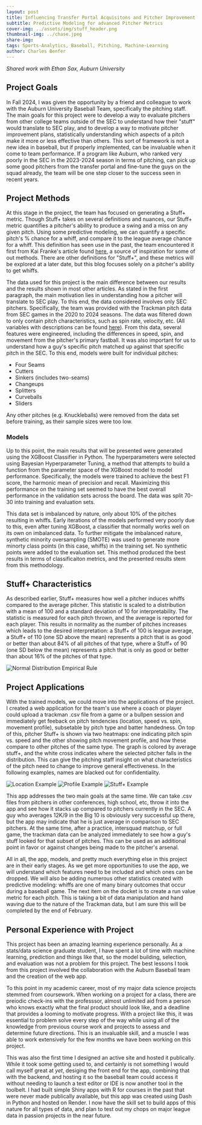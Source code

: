 ```yaml
---
layout: post
title: Influencing Transfer Portal Acquisitons and Pitcher Improvement Plans
subtitle: Predictive Modeling for advanced Pitcher Metrics  
cover-img: ../assets/img/stuff_header.png 
thumbnail-img: ../chase.jpeg
share-img:
tags: Sports-Analytics, Baseball, Pitching, Machine-Learning
author: Charles Benfer
---
```


*Shared work with Ethan Sax, Auburn University*

## Project Goals

In Fall 2024, I was given the opportunity by a friend and colleague to work with the Auburn University Baseball Team, specifically the pitching staff. The main goals for this project were to develop a way to evaluate pitchers from other college teams outside of the SEC to understand how their "stuff" would translate to SEC play, and to develop a way to motivate pitcher improvement plans, statistically understanding which aspects of a pitch make it more or less effective than others. This sort of framework is not a new idea in baseball, but if properly implemented, can be invaluable when it come to team performance. If a program like Auburn, who ranked very poorly in the SEC in the 2023-2024 season in terms of pitching, can pick up some good pitchers from the transfer portal and fine-tune the guys on the squad already, the team will be one step closer to the success seen in recent years. 

## Project Methods

At this stage in the project, the team has focused on generating a Stuff+ metric. Though Stuff+ takes on several definitions and nuances, our Stuff+ metric quantifies a pitcher's ability to produce a swing and a miss on any given pitch. Using some predictive modeling, we can quantify a specific pitch's % chance for a whiff, and compare it to the league average chance for a whiff. This definition has seen use in the past, the team encountered it first from Kai Franke's article found [here](https://medium.com/@kaifranke3/building-a-stuff-model-using-xgboost-8c548fbab8f2), a source of inspiration for some of out methods. There are other definitions for "Stuff+", and these metrics will be explored at a later date, but this blog focuses solely on a pitcher's ability to get whiffs.

The data used for this project is the main difference between our results and the results shown in most other articles. As stated in the first paragraph, the main motivation lies in understanding how a pitcher will translate to SEC play. To this end, the data considered involves only SEC pitchers. Specifically, the team was provided with the Trackman pitch data from SEC games in the 2020 to 2024 seasons. The data was filtered down to only contain pitch characteristics, such as spin rate, velocity, etc. (All variables with descriptions can be found [here](https://support.trackmanbaseball.com/hc/en-us/articles/5089413493787-V3-FAQs-Radar-Measurement-Glossary-Of-Terms)). From this data, several features were engineered, including the differences in speed, spin, and movement from the pitcher's primary fastball. It was also important for us to understand how a guy's specific pitch matched up against that specific pitch in the SEC. To this end, models were built for individual pitches:  
- Four Seams
- Cutters
- Sinkers (includes two-seams)
- Changeups
- Splitters
- Curveballs
- Sliders

Any other pitches (e.g. Knuckleballs) were removed from the data set before training, as their sample sizes were too low. 

### Models

Up to this point, the main results that will be presented were generated using the XGBoost Classifier in Python. The hyperparameters were selected using Bayesian Hyperparameter Tuning, a method that attempts to build a function from the parameter space of the XGBoost model to model performance. Specifically, the models were trained to achieve the best F1 score, the harmonic mean of precision and recall. Maximizing this performance on the training set seemed to have the best overall performance in the validation sets across the board. The data was split 70-30 into training and evaluation sets. 

This data set is imbalanced by nature, only about 10% of the pitches resulting in whiffs. Early iterations of the models performed very poorly due to this, even after tuning XGBoost, a classifier that normally works well on its own on imbalanced data. To further mitigate the imbalanced nature, synthetic minority oversampling (SMOTE) was used to generate more minorty class points (in this case, whiffs) in the training set. No synthetic points were added to the evaluation set. This method produced the best results in terms of classificaiton metrics, and the presented results stem from this methodology.

## Stuff+ Characteristics

As described earlier, Stuff+ measures how well a pitcher induces whiffs compared to the average pitcher. This statistic is scaled to a distribution with a mean of 100 and a standard deviation of 10 for interpretability. The statistic is measured for each pitch thrown, and the average is reported for each player. This results in normality as the number of pitches increases which leads to the desired interpretation: a Stuff+ of 100 is league average, a Stuff+ of 110 (one SD above the mean) represents a pitch that is as good or better than about 84% of all pitches of that type, where a Stuff+ of 90 (one SD below the mean) represents a pitch that is only as good or better than about 16% of the pitches of that type.     

![Normal Distribution Empirical Rule](../empirical_rule.png)


## Project Applications

With the trained models, we could move into the applications of the project. I created a web application for the team's use where a coach or player could upload a trackman .csv file from a game or a bullpen session and immediately get feeback on pitch tendencies (location, speed vs. spin, movement profile), subsetable by pitch type and batter handedness. On top of this, pitcher Stuff+ is shown via two heatmaps: one indicating pitch spin vs. speed and the other showing pitch movement profile, and how these compare to other pitches of the same type. The graph is colored by average stuff+, and the white cross indicates where the selected pitcher falls in the distribution. This can give the pitching staff insight on what characteristics of the pitch need to change to improve general effectiveness. In the following examples, names are blacked out for confidentiality.

![Location Example](../app_location_example.png)
![Profile Example](../app_profile_example.png)
![Stuff+ Example](../app_stuff_example.png)


This app addresses the two main goals at the same time. We can take .csv files from pitchers in other conferences, high school, etc, throw it into the app and see how it stacks up compared to pitchers currently in the SEC. A guy who averages 12K/9 in the Big 10 is obviously very successful up there, but the app may indicate that he is just average in comparison to SEC pitchers. At the same time, after a practice, intersquad matchup, or full game, the trackman data can be analyzed immediately to see how a guy's stuff looked for that subset of pitches. This can be used as an additional point in favor or against changes being made to the pitcher's arsenal.  

All in all, the app, models, and pretty much everything else in this project are in their early stages. As we get more opportunities to use the app, we will understand which features need to be included and which ones can be dropped. We will also be adding numerous other statistics created with predictive modeling: whiffs are one of many binary outcomes that occur during a baseball game. The next item on the docket is to create a run value metric for each pitch. This is taking a bit of data manipulation and hand waving due to the nature of the Trackman data, but I am sure this will be completed by the end of February.  

## Personal Experience with Project

This project has been an amazing learning experience personally. As a stats/data science graduate student, I have spent a lot of time with machine learning, prediction and things like that, so the model building, selection, and evaluation was not a problem for this project. The best lessons I took from this project involved the collaboration with the Auburn Baseball team and the creation of the web app.

To this point in my academic career, most of my major data science projects stemmed from coursework. When working on a project for a class, there are preiodic check-ins with the professsor, almost unlimited aid from a person who knows exactly what the final product should look like, and a deadline that provides a looming to motivate progress. With a project like this, it was essential to problem solve every step of the way while using all of the knowledge from previous course work and projects to assess and determine future directions. This is an invaluable skill, and a muscle I was able to work extensively for the few months we have been working on this project. 

This was also the first time I designed an active site and hosted it publically. While it took some getting used to, and certainly is not something I would call myself great at *yet*, desiging the front end for the app, combining that with the backend, and hosting it so the baseball team could access it without needing to launch a text editor or IDE is now another tool in the toolbelt. I had built simple Shiny apps with R for courses in the past that were never made publically available, but this app was created using Dash in Python and hosted on Render. I now have the skill set to build apps of this nature for all types of data, and plan to test out my chops on major league data in passion projects in the near future. 
